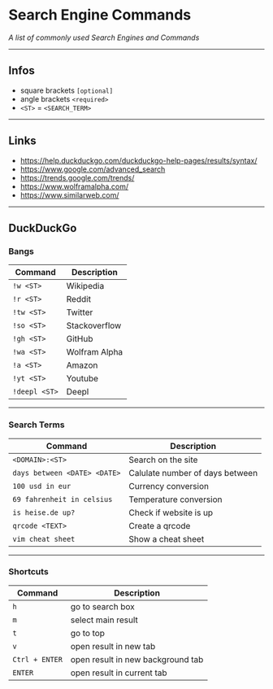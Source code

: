 Search Engine Commands
============

_A list of commonly used Search Engines and Commands_

---

## Infos
- square brackets `[optional]`
- angle brackets `<required>`
- `<ST>` = `<SEARCH_TERM>`

---

## Links

- https://help.duckduckgo.com/duckduckgo-help-pages/results/syntax/
- https://www.google.com/advanced_search
- https://trends.google.com/trends/
- https://www.wolframalpha.com/
- https://www.similarweb.com/



---


## DuckDuckGo


### Bangs

| Command | Description |
| ------- | ----------- |
| `!w <ST>` | Wikipedia |
| `!r <ST>` | Reddit |
| `!tw <ST>` | Twitter |
| `!so <ST>` | Stackoverflow |
| `!gh <ST>` | GitHub |
| `!wa <ST>` | Wolfram Alpha |
| `!a <ST>` | Amazon |
| `!yt <ST>` | Youtube |
| `!deepl <ST>` | Deepl |

---

### Search Terms

| Command | Description |
| ------- | ----------- |
| `<DOMAIN>:<ST>` | Search on the site |
| `days between <DATE> <DATE>` | Calulate number of days between |
| `100 usd in eur` | Currency conversion |
| `69 fahrenheit in celsius` | Temperature conversion |
| `is heise.de up?` | Check if website is up |
| `qrcode <TEXT>` | Create a qrcode |
| `vim cheat sheet` | Show a cheat sheet |

---

### Shortcuts

| Command | Description |
| ------- | ----------- |
| `h` | go to search box |
| `m` | select main result |
| `t` | go to top |
| `v` | open result in new tab |
| `Ctrl + ENTER` | open result in new background tab |
| `ENTER` | open result in current tab |
